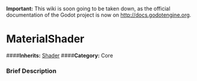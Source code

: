 **Important:** This wiki is soon going to be taken down, as the official documentation of the Godot project is now on http://docs.godotengine.org.

#  MaterialShader  
####**Inherits:** [Shader](class_shader)
####**Category:** Core

###  Brief Description  

